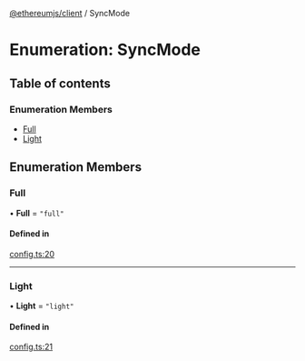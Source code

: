 [@ethereumjs/client](../README.md) / SyncMode

# Enumeration: SyncMode

## Table of contents

### Enumeration Members

- [Full](SyncMode.md#full)
- [Light](SyncMode.md#light)

## Enumeration Members

### Full

• **Full** = ``"full"``

#### Defined in

[config.ts:20](https://github.com/ethereumjs/ethereumjs-monorepo/blob/master/packages/client/lib/config.ts#L20)

___

### Light

• **Light** = ``"light"``

#### Defined in

[config.ts:21](https://github.com/ethereumjs/ethereumjs-monorepo/blob/master/packages/client/lib/config.ts#L21)
